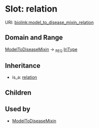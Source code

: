 # Slot: relation




URI: [biolink:model_to_disease_mixin_relation](https://w3id.org/biolink/vocab/model_to_disease_mixin_relation)
## Domain and Range

[ModelToDiseaseMixin](ModelToDiseaseMixin.md) ->  <sub>REQ</sub> [IriType](IriType.md)
## Inheritance

 *  is_a: [relation](relation.md)
## Children

## Used by

 * [ModelToDiseaseMixin](ModelToDiseaseMixin.md)
